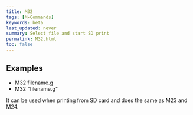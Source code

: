 ```yaml
---
title: M32
tags: [M-Commands] 
keywords: beta 
last_updated: never 
summary: Select file and start SD print 
permalink: M32.html
toc: false 
---
```



## Examples

* M32 filename.g
* M32 "filename.g"

It can be used when printing from SD card and does the same as M23 and M24.

